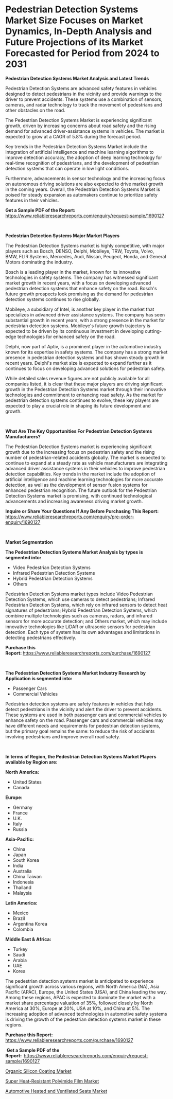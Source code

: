 <p><h1>Pedestrian Detection Systems Market Size Focuses on Market Dynamics, In-Depth Analysis and Future Projections of its Market Forecasted for Period from 2024 to 2031</h1></p><p><strong>Pedestrian Detection Systems Market Analysis and Latest Trends</strong></p>
<p><p>Pedestrian Detection Systems are advanced safety features in vehicles designed to detect pedestrians in the vicinity and provide warnings to the driver to prevent accidents. These systems use a combination of sensors, cameras, and radar technology to track the movement of pedestrians and other obstacles on the road.</p><p>The Pedestrian Detection Systems Market is experiencing significant growth, driven by increasing concerns about road safety and the rising demand for advanced driver-assistance systems in vehicles. The market is expected to grow at a CAGR of 5.8% during the forecast period.</p><p>Key trends in the Pedestrian Detection Systems Market include the integration of artificial intelligence and machine learning algorithms to improve detection accuracy, the adoption of deep learning technology for real-time recognition of pedestrians, and the development of pedestrian detection systems that can operate in low light conditions.</p><p>Furthermore, advancements in sensor technology and the increasing focus on autonomous driving solutions are also expected to drive market growth in the coming years. Overall, the Pedestrian Detection Systems Market is poised for steady expansion as automakers continue to prioritize safety features in their vehicles.</p></p>
<p><strong>Get a Sample PDF of the Report:&nbsp;</strong> <a href="https://www.reliableresearchreports.com/enquiry/request-sample/1690127">https://www.reliableresearchreports.com/enquiry/request-sample/1690127</a></p>
<p>&nbsp;</p>
<p><strong>Pedestrian Detection Systems Major Market Players</strong></p>
<p><p>The Pedestrian Detection Systems market is highly competitive, with major players such as Bosch, DENSO, Delphi, Mobileye, TRW, Toyota, Volvo, BMW, FLIR Systems, Mercedes, Audi, Nissan, Peugeot, Honda, and General Motors dominating the industry. </p><p>Bosch is a leading player in the market, known for its innovative technologies in safety systems. The company has witnessed significant market growth in recent years, with a focus on developing advanced pedestrian detection systems that enhance safety on the road. Bosch's future growth prospects look promising as the demand for pedestrian detection systems continues to rise globally.</p><p>Mobileye, a subsidiary of Intel, is another key player in the market that specializes in advanced driver assistance systems. The company has seen substantial growth in recent years, with a strong presence in the market for pedestrian detection systems. Mobileye's future growth trajectory is expected to be driven by its continuous investment in developing cutting-edge technologies for enhanced safety on the road.</p><p>Delphi, now part of Aptiv, is a prominent player in the automotive industry known for its expertise in safety systems. The company has a strong market presence in pedestrian detection systems and has shown steady growth in recent years. Delphi's market size is expected to expand further as it continues to focus on developing advanced solutions for pedestrian safety.</p><p>While detailed sales revenue figures are not publicly available for all companies listed, it is clear that these major players are driving significant growth in the Pedestrian Detection Systems market through their innovative technologies and commitment to enhancing road safety. As the market for pedestrian detection systems continues to evolve, these key players are expected to play a crucial role in shaping its future development and growth.</p></p>
<p>&nbsp;</p>
<p><strong>What Are The Key Opportunities For Pedestrian Detection Systems Manufacturers?</strong></p>
<p><p>The Pedestrian Detection Systems market is experiencing significant growth due to the increasing focus on pedestrian safety and the rising number of pedestrian-related accidents globally. The market is expected to continue to expand at a steady rate as vehicle manufacturers are integrating advanced driver assistance systems in their vehicles to improve pedestrian detection capabilities. Key trends in the market include the adoption of artificial intelligence and machine learning technologies for more accurate detection, as well as the development of sensor fusion systems for enhanced pedestrian recognition. The future outlook for the Pedestrian Detection Systems market is promising, with continued technological advancements and increasing awareness driving market growth.</p></p>
<p><strong>Inquire or Share Your Questions If Any Before Purchasing This Report:</strong> <a href="https://www.reliableresearchreports.com/enquiry/pre-order-enquiry/1690127">https://www.reliableresearchreports.com/enquiry/pre-order-enquiry/1690127</a></p>
<p>&nbsp;</p>
<p><strong>Market Segmentation</strong></p>
<p><strong>The Pedestrian Detection Systems Market Analysis by types is segmented into:</strong></p>
<p><ul><li>Video Pedestrian Detection Systems</li><li>Infrared Pedestrian Detection Systems</li><li>Hybrid Pedestrian Detection Systems</li><li>Others</li></ul></p>
<p><p>Pedestrian Detection Systems market types include Video Pedestrian Detection Systems, which use cameras to detect pedestrians; Infrared Pedestrian Detection Systems, which rely on infrared sensors to detect heat signatures of pedestrians; Hybrid Pedestrian Detection Systems, which combine multiple technologies such as cameras, radars, and infrared sensors for more accurate detection; and Others market, which may include innovative technologies like LiDAR or ultrasonic sensors for pedestrian detection. Each type of system has its own advantages and limitations in detecting pedestrians effectively.</p></p>
<p><strong>Purchase this Report:&nbsp;</strong><a href="https://www.reliableresearchreports.com/purchase/1690127">https://www.reliableresearchreports.com/purchase/1690127</a></p>
<p>&nbsp;</p>
<p><strong>The Pedestrian Detection Systems Market Industry Research by Application is segmented into:</strong></p>
<p><ul><li>Passenger Cars</li><li>Commercial Vehicles</li></ul></p>
<p><p>Pedestrian detection systems are safety features in vehicles that help detect pedestrians in the vicinity and alert the driver to prevent accidents. These systems are used in both passenger cars and commercial vehicles to enhance safety on the road. Passenger cars and commercial vehicles may have different needs and requirements for pedestrian detection systems, but the primary goal remains the same: to reduce the risk of accidents involving pedestrians and improve overall road safety.</p></p>
<p>&nbsp;</p>
<p><strong>In terms of Region, the Pedestrian Detection Systems Market Players available by Region are:</strong></p>
<p>
    <p> <strong> North America: </strong>
        <ul>
            <li>United States</li>
            <li>Canada</li>
        </ul>
        </p> 
    <p> <strong> Europe: </strong>
        <ul>
            <li>Germany</li>
            <li>France</li>
            <li>U.K.</li>
            <li>Italy</li>
            <li>Russia</li>
        </ul>
        </p> 
    <p> <strong> Asia-Pacific: </strong>
        <ul>
            <li>China</li>
            <li>Japan</li>
            <li>South Korea</li>
            <li>India</li>
            <li>Australia</li>
            <li>China Taiwan</li>
            <li>Indonesia</li>
            <li>Thailand</li>
            <li>Malaysia</li>
        </ul>
        </p> 
    <p> <strong> Latin America: </strong>
        <ul>
            <li>Mexico</li>
            <li>Brazil</li>
            <li>Argentina Korea</li>
            <li>Colombia</li>
        </ul>
        </p> 
    <p> <strong> Middle East & Africa: </strong>
        <ul>
            <li>Turkey</li>
            <li>Saudi</li>
            <li>Arabia</li>
            <li>UAE</li>
            <li>Korea</li>
        </ul>
    </p>
    </p>
<p><p>The pedestrian detection systems market is anticipated to experience significant growth across various regions, with North America (NA), Asia Pacific (APAC), Europe, the United States (USA), and China leading the way. Among these regions, APAC is expected to dominate the market with a market share percentage valuation of 35%, followed closely by North America at 30%, Europe at 20%, USA at 10%, and China at 5%. The increasing adoption of advanced technologies in automotive safety systems is driving the growth of the pedestrian detection systems market in these regions.</p></p>
<p><strong>Purchase this Report: </strong><a href="https://www.reliableresearchreports.com/purchase/1690127">https://www.reliableresearchreports.com/purchase/1690127</a></p>
<p>&nbsp;<strong>Get a Sample PDF of the Report:&nbsp;&nbsp;</strong><a href="https://www.reliableresearchreports.com/enquiry/request-sample/1690127">https://www.reliableresearchreports.com/enquiry/request-sample/1690127</a></p>
<p><strong></strong></p>
<p><p><a href="https://view.publitas.com/reportprime-1/organic-silicon-coating-market-size-market-share-and-global-market-analysis-report-2023-2030/">Organic Silicon Coating Market</a></p><p><a href="https://view.publitas.com/reportprime-1/decoding-the-super-heat-resistant-polyimide-film-market-a-deep-dive-into-the-latest-market-trends-market-segmentation-and-competitive-analysis/">Super Heat-Resistant Polyimide Film Market</a></p><p><a href="https://view.publitas.com/reportprime-1/automotive-heated-and-ventilated-seats-market-analysis-and-market-size-global-industry-overview-market-segmentation-and-forecast-2023-to-2030/">Automotive Heated and Ventilated Seats Market</a></p></p>